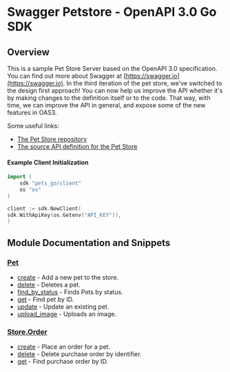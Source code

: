 
# Swagger Petstore - OpenAPI 3.0 Go SDK

## Overview
This is a sample Pet Store Server based on the OpenAPI 3.0 specification.  You can find out more about
Swagger at [https://swagger.io](https://swagger.io). In the third iteration of the pet store, we've switched to the design first approach!
You can now help us improve the API whether it's by making changes to the definition itself or to the code.
That way, with time, we can improve the API in general, and expose some of the new features in OAS3.

Some useful links:
- [The Pet Store repository](https://github.com/swagger-api/swagger-petstore)
- [The source API definition for the Pet Store](https://github.com/swagger-api/swagger-petstore/blob/master/src/main/resources/openapi.yaml)

#### Example Client Initialization

```go
import (
	sdk "pets_go/client"
	os "os"
)

client := sdk.NewClient(
sdk.WithApiKey(os.Getenv("API_KEY")),
)
```

## Module Documentation and Snippets

### [Pet](resources/pet/README.md)

* [create](resources/pet/README.md#create) - Add a new pet to the store.
* [delete](resources/pet/README.md#delete) - Deletes a pet.
* [find_by_status](resources/pet/README.md#find_by_status) - Finds Pets by status.
* [get](resources/pet/README.md#get) - Find pet by ID.
* [update](resources/pet/README.md#update) - Update an existing pet.
* [upload_image](resources/pet/README.md#upload_image) - Uploads an image.

### [Store.Order](resources/store/order/README.md)

* [create](resources/store/order/README.md#create) - Place an order for a pet.
* [delete](resources/store/order/README.md#delete) - Delete purchase order by identifier.
* [get](resources/store/order/README.md#get) - Find purchase order by ID.

<!-- MODULE DOCS END -->
